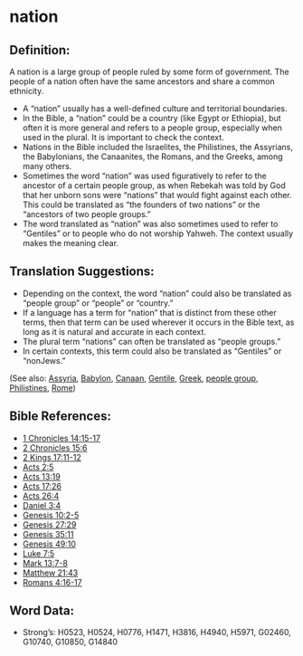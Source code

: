 # nation

## Definition:

A nation is a large group of people ruled by some form of government. The people of a nation often have the same ancestors and share a common ethnicity.

* A “nation” usually has a well-defined culture and territorial boundaries.
* In the Bible, a “nation” could be a country (like Egypt or Ethiopia), but often it is more general and refers to a people group, especially when used in the plural. It is important to check the context.
* Nations in the Bible included the Israelites, the Philistines, the Assyrians, the Babylonians, the Canaanites, the Romans, and the Greeks, among many others.
* Sometimes the word “nation” was used figuratively to refer to the ancestor of a certain people group, as when Rebekah was told by God that her unborn sons were “nations” that would fight against each other. This could be translated as “the founders of two nations” or the “ancestors of two people groups.”
* The word translated as “nation” was also sometimes used to refer to “Gentiles” or to people who do not worship Yahweh. The context usually makes the meaning clear.

## Translation Suggestions:

* Depending on the context, the word “nation” could also be translated as “people group” or “people” or “country.”
* If a language has a term for “nation” that is distinct from these other terms, then that term can be used wherever it occurs in the Bible text, as long as it is natural and accurate in each context.
* The plural term “nations” can often be translated as “people groups.”
* In certain contexts, this term could also be translated as “Gentiles” or “nonJews.”

(See also: [Assyria](../names/assyria.md), [Babylon](../names/babylon.md), [Canaan](../names/canaan.md), [Gentile](../kt/gentile.md), [Greek](../names/greek.md), [people group](../other/peoplegroup.md), [Philistines](../names/philistines.md), [Rome](../names/rome.md))

## Bible References:

* [1 Chronicles 14:15-17](rc://en/tn/help/1ch/14/15)
* [2 Chronicles 15:6](rc://en/tn/help/2ch/15/06)
* [2 Kings 17:11-12](rc://en/tn/help/2ki/17/11)
* [Acts 2:5](rc://en/tn/help/act/02/05)
* [Acts 13:19](rc://en/tn/help/act/13/19)
* [Acts 17:26](rc://en/tn/help/act/17/26)
* [Acts 26:4](rc://en/tn/help/act/26/04)
* [Daniel 3:4](rc://en/tn/help/dan/03/04)
* [Genesis 10:2-5](rc://en/tn/help/gen/10/02)
* [Genesis 27:29](rc://en/tn/help/gen/27/29)
* [Genesis 35:11](rc://en/tn/help/gen/35/11)
* [Genesis 49:10](rc://en/tn/help/gen/49/10)
* [Luke 7:5](rc://en/tn/help/luk/07/05)
* [Mark 13:7-8](rc://en/tn/help/mrk/13/07)
* [Matthew 21:43](rc://en/tn/help/mat/21/43)
* [Romans 4:16-17](rc://en/tn/help/rom/04/16)

## Word Data:

* Strong’s: H0523, H0524, H0776, H1471, H3816, H4940, H5971, G02460, G10740, G10850, G14840

